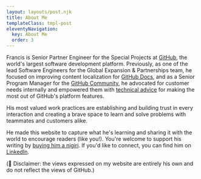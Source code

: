 ```yaml
---
layout: layouts/post.njk
title: About Me
templateClass: tmpl-post
eleventyNavigation:
  key: About Me
  order: 3
---
```


Francis is Senior Partner Engineer for the Special Projects at [GitHub](https://github.com), the world's largest software development platform. Previously, as one of the lead Software Engineers for the Global Expansion & Partnerships team, he focused on improving content localization for [GitHub Docs](https://docs.github.com/en), and as a Senior Program Manager for the [GitHub Community](https://github.community/), he advocated for customer needs internally and empowered them with <a href="https://github.community/u/francisfuzz/activity/solved" target="_blank">technical advice</a> for making the most out of GitHub's platform features. 

His most valued work practices are establishing and building trust in every interaction and creating a brave space to learn and solve problems with teammates and customers alike.

He made this website to capture what he's learning and sharing it with the world to encourage readers (like you!). You're welcome to support his writing by [buying him a nigiri](https://www.buymeacoffee.com/francisfuzz). If you'd like to connect, you can find him on [LinkedIn](https://www.linkedin.com/in/francis-b).

(💁 Disclaimer: the views expressed on my website are entirely his own and do not reflect the views of GitHub.)
